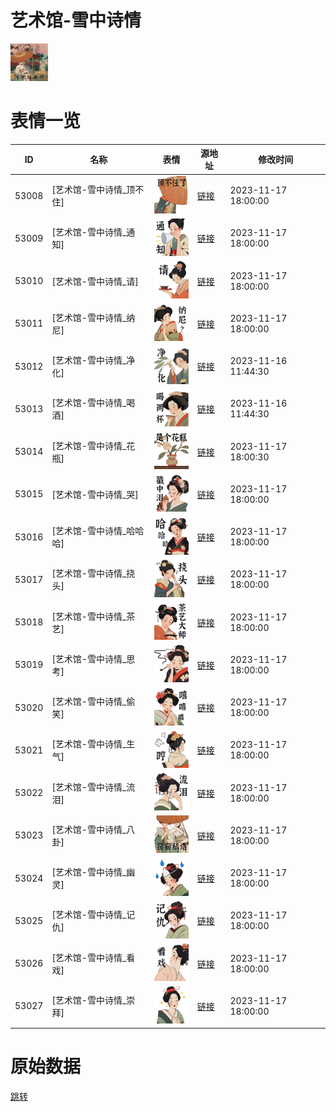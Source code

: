 # 艺术馆-雪中诗情

<img src="./cover.png" height="60" alt="cover" />

# 表情一览

|ID|名称|表情|源地址|修改时间|
|----|----|----|----|----|
|53008|[艺术馆-雪中诗情_顶不住]|<img src="./pic/053008_%5B艺术馆-雪中诗情_顶不住%5D.png" height="60" alt="顶不住"/>|[链接](https://i0.hdslb.com/bfs/garb/55585399868ed2807e1685cb4042f4972bed56a3.png)|2023-11-17 18:00:00|
|53009|[艺术馆-雪中诗情_通知]|<img src="./pic/053009_%5B艺术馆-雪中诗情_通知%5D.png" height="60" alt="通知"/>|[链接](https://i0.hdslb.com/bfs/garb/db7ee777f6275cfec527757fdb27d544d5cb8565.png)|2023-11-17 18:00:00|
|53010|[艺术馆-雪中诗情_请]|<img src="./pic/053010_%5B艺术馆-雪中诗情_请%5D.png" height="60" alt="请"/>|[链接](https://i0.hdslb.com/bfs/garb/312a1db8dd217edab5b240c1e5a856b1de084898.png)|2023-11-17 18:00:00|
|53011|[艺术馆-雪中诗情_纳尼]|<img src="./pic/053011_%5B艺术馆-雪中诗情_纳尼%5D.png" height="60" alt="纳尼"/>|[链接](https://i0.hdslb.com/bfs/garb/713462034ad6926aeb94173df9fbd4063fc49bdf.png)|2023-11-17 18:00:00|
|53012|[艺术馆-雪中诗情_净化]|<img src="./pic/053012_%5B艺术馆-雪中诗情_净化%5D.png" height="60" alt="净化"/>|[链接](https://i0.hdslb.com/bfs/garb/f493ba3c52f07e09dee2142bb4df5f57bc8f10df.png)|2023-11-16 11:44:30|
|53013|[艺术馆-雪中诗情_喝酒]|<img src="./pic/053013_%5B艺术馆-雪中诗情_喝酒%5D.png" height="60" alt="喝酒"/>|[链接](https://i0.hdslb.com/bfs/garb/1d11737c105f53a22fb974210088397f28c3caf7.png)|2023-11-16 11:44:30|
|53014|[艺术馆-雪中诗情_花瓶]|<img src="./pic/053014_%5B艺术馆-雪中诗情_花瓶%5D.png" height="60" alt="花瓶"/>|[链接](https://i0.hdslb.com/bfs/garb/438acdb8518e397ee732b64eb84209315a0326da.png)|2023-11-17 18:00:30|
|53015|[艺术馆-雪中诗情_哭]|<img src="./pic/053015_%5B艺术馆-雪中诗情_哭%5D.png" height="60" alt="哭"/>|[链接](https://i0.hdslb.com/bfs/garb/77572a27a8883807b92da75871d5ea8d2219cc96.png)|2023-11-17 18:00:00|
|53016|[艺术馆-雪中诗情_哈哈哈]|<img src="./pic/053016_%5B艺术馆-雪中诗情_哈哈哈%5D.png" height="60" alt="哈哈哈"/>|[链接](https://i0.hdslb.com/bfs/garb/3084803ed12e89032733a230fbc3cad04ed0d3ad.png)|2023-11-17 18:00:00|
|53017|[艺术馆-雪中诗情_挠头]|<img src="./pic/053017_%5B艺术馆-雪中诗情_挠头%5D.png" height="60" alt="挠头"/>|[链接](https://i0.hdslb.com/bfs/garb/4705f5740a236993a21b116589721d5d84360dff.png)|2023-11-17 18:00:00|
|53018|[艺术馆-雪中诗情_茶艺]|<img src="./pic/053018_%5B艺术馆-雪中诗情_茶艺%5D.png" height="60" alt="茶艺"/>|[链接](https://i0.hdslb.com/bfs/garb/ad0639c8188c5986611644800e2fdb07a04fe588.png)|2023-11-17 18:00:00|
|53019|[艺术馆-雪中诗情_思考]|<img src="./pic/053019_%5B艺术馆-雪中诗情_思考%5D.png" height="60" alt="思考"/>|[链接](https://i0.hdslb.com/bfs/garb/11ce9a5af547710ec182265b6d3cdd97c038e70d.png)|2023-11-17 18:00:00|
|53020|[艺术馆-雪中诗情_偷笑]|<img src="./pic/053020_%5B艺术馆-雪中诗情_偷笑%5D.png" height="60" alt="偷笑"/>|[链接](https://i0.hdslb.com/bfs/garb/52f4a1696cc91ae838cff3572adc46873cde75f2.png)|2023-11-17 18:00:00|
|53021|[艺术馆-雪中诗情_生气]|<img src="./pic/053021_%5B艺术馆-雪中诗情_生气%5D.png" height="60" alt="生气"/>|[链接](https://i0.hdslb.com/bfs/garb/f3946aee89ed202431c332cc68d5a6632ce1d5f0.png)|2023-11-17 18:00:00|
|53022|[艺术馆-雪中诗情_流泪]|<img src="./pic/053022_%5B艺术馆-雪中诗情_流泪%5D.png" height="60" alt="流泪"/>|[链接](https://i0.hdslb.com/bfs/garb/667d49bcd131dcf79301fbd3cb7e05f3354dfec5.png)|2023-11-17 18:00:00|
|53023|[艺术馆-雪中诗情_八卦]|<img src="./pic/053023_%5B艺术馆-雪中诗情_八卦%5D.png" height="60" alt="八卦"/>|[链接](https://i0.hdslb.com/bfs/garb/d92e1f22f0d17882933c2bb94f3cca0250b0fa4e.png)|2023-11-17 18:00:00|
|53024|[艺术馆-雪中诗情_幽灵]|<img src="./pic/053024_%5B艺术馆-雪中诗情_幽灵%5D.png" height="60" alt="幽灵"/>|[链接](https://i0.hdslb.com/bfs/garb/f578fe4ee8f06aff3cf6b717cf7004eedd9d5378.png)|2023-11-17 18:00:00|
|53025|[艺术馆-雪中诗情_记仇]|<img src="./pic/053025_%5B艺术馆-雪中诗情_记仇%5D.png" height="60" alt="记仇"/>|[链接](https://i0.hdslb.com/bfs/garb/55b4265faa7e9113ffa040d7c2020d2ac5a6a961.png)|2023-11-17 18:00:00|
|53026|[艺术馆-雪中诗情_看戏]|<img src="./pic/053026_%5B艺术馆-雪中诗情_看戏%5D.png" height="60" alt="看戏"/>|[链接](https://i0.hdslb.com/bfs/garb/97934605ec0585acdec64aafe2322c29c92ab152.png)|2023-11-17 18:00:00|
|53027|[艺术馆-雪中诗情_崇拜]|<img src="./pic/053027_%5B艺术馆-雪中诗情_崇拜%5D.png" height="60" alt="崇拜"/>|[链接](https://i0.hdslb.com/bfs/garb/b7a556ceb7ab786c9493144997e73971b100cf99.png)|2023-11-17 18:00:00|

# 原始数据

[跳转](./raw.json)

